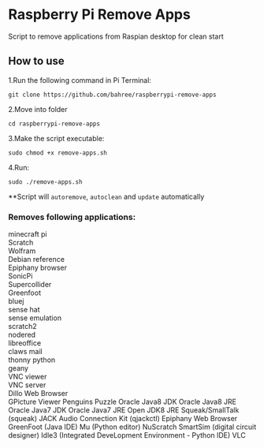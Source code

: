# Raspberry Pi Remove Apps

Script to remove applications from Raspian desktop for clean start

## How to use

1.Run the following command in Pi Terminal:
```
git clone https://github.com/bahree/raspberrypi-remove-apps
```

2.Move into folder
```
cd raspberrypi-remove-apps
```

3.Make the script executable:
```
sudo chmod +x remove-apps.sh
```

4.Run:
```
sudo ./remove-apps.sh
```

**Script will `autoremove`, `autoclean` and `update` automatically

### Removes following applications:
minecraft pi  
Scratch  
Wolfram  
Debian reference  
Epiphany browser  
SonicPi  
Supercollider  
Greenfoot  
bluej  
sense hat  
sense emulation  
scratch2  
nodered  
libreoffice  
claws mail  
thonny python    
geany  
VNC viewer  
VNC server  
Dillo Web Browser  
GPicture Viewer
Penguins Puzzle 
Oracle Java8 JDK 
Oracle Java8 JRE 
Oracle Java7 JDK 
Oracle Java7 JRE 
Open JDK8 JRE 
Squeak/SmallTalk (squeak)
JACK Audio Connection Kit (qjackctl)
Epiphany Web Browser
GreenFoot (Java IDE)
Mu (Python editor)
NuScratch 
SmartSim (digital circuit designer)
Idle3 (Integrated DeveLopment Environment - Python IDE)
VLC
